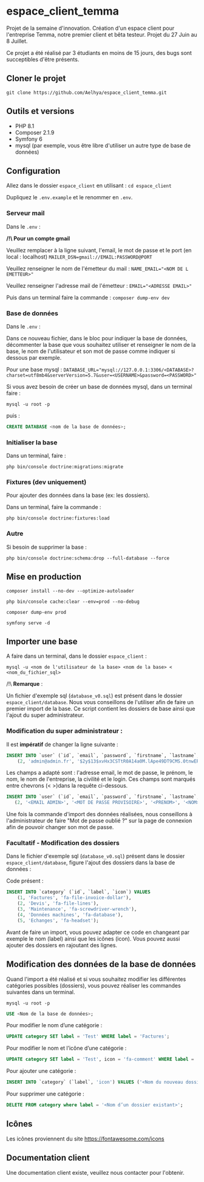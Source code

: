# espace_client_temma
Projet de la semaine d'innovation. Création d'un espace client pour l'entreprise Temma, notre premier client et bêta testeur.
Projet du 27 Juin au 8 Juillet.

Ce projet a été réalisé par 3 étudiants en moins de 15 jours, des bugs sont succeptibles d'être présents.

## Cloner le projet

`git clone https://github.com/Aelhya/espace_client_temma.git`

## Outils et versions

- PHP 8.1 
- Composer 2.1.9
- Symfony 6
- mysql (par exemple, vous être libre d'utiliser un autre type de base de données)

## Configuration
Allez dans le dossier `espace_client` en utilisant : `cd espace_client`

Dupliquez le `.env.example` et le renommer en `.env`.

### Serveur mail

Dans le `.env` :

**/!\ Pour un compte gmail**

Veuillez remplacer à la ligne suivant, l'email, le mot de passe et le port (en local : localhost)
`MAILER_DSN=gmail://EMAIL:PASSWORD@PORT`

Veuillez renseigner le nom de l'émetteur du mail :
`NAME_EMAIL="<NOM DE L EMETTEUR>"`

Veuillez renseigner l'adresse mail de l'émetteur :
`EMAIL="<ADRESSE EMAIL>"`

Puis dans un terminal faire  la commande : `composer dump-env dev`

### Base de données 
Dans le `.env` :

Dans ce nouveau fichier, dans le bloc pour indiquer la base de données, décommenter la base que vous souhaitez utiliser et renseigner le nom de la base, le nom de l'utilisateur et son mot de passe comme indiquer si dessous par exemple.

Pour une base mysql : 
`DATABASE_URL="mysql://127.0.0.1:3306/<DATABASE>?charset=utf8mb4&serverVersion=5.7&user=<USERNAME>&password=<PASSWORD>"
`

Si vous avez besoin de créer un base de données mysql, dans un terminal faire :

`mysql -u root -p`

puis :

```sql
CREATE DATABASE <nom de la base de données>;
```

### Initialiser la base

Dans un terminal, faire :

`php bin/console doctrine:migrations:migrate`

### Fixtures (dev uniquement)
Pour ajouter des données dans la base (ex: les dossiers).

Dans un terminal, faire la commande :

`php bin/console doctrine:fixtures:load`

### Autre

Si besoin de supprimer la base :

`php bin/console doctrine:schema:drop --full-database --force
`

## Mise en production

`composer install --no-dev --optimize-autoloader
`

`php bin/console cache:clear --env=prod --no-debug
`

`composer dump-env prod
`

`symfony serve -d
`

## Importer une base

A faire dans un terminal, dans le dossier `espace_client` :

`mysql -u <nom de l'utilisateur de la base> <nom de la base> < <nom_du_fichier_sql>`

/!\ **Remarque** :  

Un fichier d'exemple sql (`database_v0.sql`) est présent dans le dossier `espace_client/database`.
Nous vous conseillons de l'utiliser afin de faire un premier import de la base. 
Ce script contient les dossiers de base ainsi que l'ajout du super administrateur.

### Modification du super administrateur :

Il est **impératif** de changer la ligne suivante :

```sql
INSERT INTO `user` (`id`, `email`, `password`, `firstname`, `lastname`, `is_verified`, `enterprise`, `civility`, `login`, `roles`, `is_admin`) VALUES
	(2, 'admin@admin.fr', '$2y$13$xvHx3CSTtR0A14a0M.lApe49DT9CMS.0tnwERpDN9TL9kQGohMlz2', 'Admin', 'Admin', 1, 'Temma', 'Monsieur', 'adminLP', '["ROLE_ADMIN"]', 1);
 ```
 
 Les champs a adapté sont : l'adresse email, le mot de passe, le prénom, le nom, le nom de l'entreprise, la civilité et le login. Ces champs sont marqués entre chevrons (< >)dans la requête ci-dessous.
 
 ```sql
INSERT INTO `user` (`id`, `email`, `password`, `firstname`, `lastname`, `is_verified`, `enterprise`, `civility`, `login`, `roles`, `is_admin`) VALUES
	(2, '<EMAIL ADMIN>', '<MOT DE PASSE PROVISOIRE>', '<PRENOM>', '<NOM>', 1, '<NOM DE L ENTREPRISE>', '<CIVILITÉ>', '<LOGIN>', '["ROLE_ADMIN"]', 1);
 ```
 
 Une fois la commande d'import des données réalisées, nous conseillons à l'administrateur de faire "Mot de passe oublié ?" sur la page de connexion afin de pouvoir changer son mot de passe.
 
 ### Facultatif -  Modification des dossiers
 
Dans le fichier d'exemple sql (`database_v0.sql`) présent dans le dossier `espace_client/database`, figure l'ajout des dossiers dans la base de données :

Code présent : 
```sql
INSERT INTO `category` (`id`, `label`, `icon`) VALUES
	(1, 'Factures', 'fa-file-invoice-dollar'),
	(2, 'Devis', 'fa-file-lines'),
	(3, 'Maintenance', 'fa-screwdriver-wrench'),
	(4, 'Données machines', 'fa-database'),
	(5, 'Echanges', 'fa-headset');
  ```

Avant de faire un import, vous pouvez adapter ce code en changeant par exemple le nom (label) ainsi que les icônes (icon). Vous pouvez aussi ajouter des dossiers en rajoutant des lignes.

## Modification des données de la base de données

Quand l'import a été réalisé et si vous souhaitez modifier les différentes catégories possibles (dossiers), vous pouvez réaliser les commandes suivantes dans un terminal.

`mysql -u root -p`

```sql
USE <Nom de la base de données>;
```

Pour modifier le nom d’une catégorie :  
```sql 
UPDATE category SET label = 'Test' WHERE label = 'Factures';
```

Pour modifier le nom et l’icône d’une catégorie :  
```sql
UPDATE category SET label = 'Test', icon = 'fa-comment' WHERE label = 'Factures';
```
Pour ajouter une catégorie :
```sql
INSERT INTO `category` (`label`, 'icon') VALUES ('<Nom du nouveau dossier>', '<nom de l'icone>');
```
Pour supprimer une catégorie :
```sql
DELETE FROM category where label = '<Nom d’un dossier existant>';
```

## Icônes

Les icônes proviennent du site https://fontawesome.com/icons 

## Documentation client

Une documentation client existe, veuillez nous contacter pour l'obtenir.
